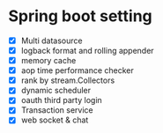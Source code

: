 # Spring boot setting 

- [X] Multi datasource
- [X] logback format and rolling appender
- [X] memory cache  
- [X] aop time performance checker 
- [X] rank by stream.Collectors 
- [X] dynamic scheduler 
- [X] oauth third party login
- [X] Transaction service
- [X] web socket & chat